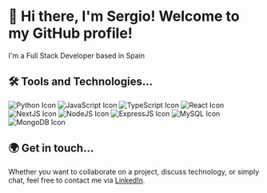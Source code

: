 <!--
**sergiolopezsouto/sergiolopezsouto** is a ✨ _special_ ✨ repository because its `README.md` (this file) appears on your GitHub profile.

Here are some ideas to get you started:

- 🔭 I’m currently working on ...
- 🌱 I’m currently learning ...
- 👯 I’m looking to collaborate on ...
- 🤔 I’m looking for help with ...
- 💬 Ask me about ...
- 📫 How to reach me: ...
- 😄 Pronouns: ...
- ⚡ Fun fact: ...
-->

# 👋 Hi there, I'm Sergio! Welcome to my GitHub profile!

I'm a Full Stack Developer based in Spain 


## 🛠️ Tools and Technologies...

![Python Icon](link_to_python_icon) ![JavaScript Icon](link_to_js_icon) ![TypeScript Icon](link_to_ts_icon) ![React Icon](link_to_react_icon) ![NextJS Icon](link_to_nextjs_icon) ![NodeJS Icon](link_to_nodejs_icon) ![ExpressJS Icon](link_to_expressjs_icon) ![MySQL Icon](link_to_mysql_icon) ![MongoDB Icon](https://img.shields.io/badge/MongoDB-4EA94B?style=for-the-badge&logo=mongodb&logoColor=white)

## 🌍 Get in touch...

Whether you want to collaborate on a project, discuss technology, or simply chat, feel free to contact me via [LinkedIn](https://www.linkedin.com/in/sergiolopezsouto/).
